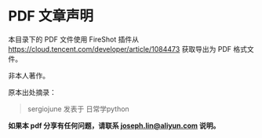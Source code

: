 # PDF 文章声明

本目录下的 PDF 文件使用 FireShot 插件从 https://cloud.tencent.com/developer/article/1084473 获取导出为 PDF 格式文件。

非本人著作。

原本出处摘录：

> sergiojune 发表于 日常学python

**如果本 pdf 分享有任何问题，请联系 joseph.lin@aliyun.com 说明。**



